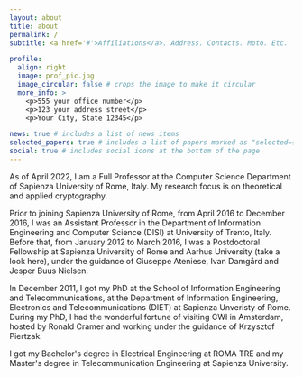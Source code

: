 ```yaml
---
layout: about
title: about
permalink: /
subtitle: <a href='#'>Affiliations</a>. Address. Contacts. Moto. Etc.

profile:
  align: right
  image: prof_pic.jpg
  image_circular: false # crops the image to make it circular
  more_info: >
    <p>555 your office number</p>
    <p>123 your address street</p>
    <p>Your City, State 12345</p>

news: true # includes a list of news items
selected_papers: true # includes a list of papers marked as "selected={true}"
social: true # includes social icons at the bottom of the page
---
```

As of April 2022, I am a Full Professor at the Computer Science Department of Sapienza University of Rome, Italy. My research focus is on theoretical and applied cryptography.

Prior to joining Sapienza University of Rome, from April 2016 to December 2016, I was an Assistant Professor in the Department of Information Engineering and Computer Science (DISI) at University of Trento, Italy. Before that, from January 2012 to March 2016, I was a Postdoctoral Fellowship at Sapienza University of Rome and Aarhus University (take a look here), under the guidance of Giuseppe Ateniese, Ivan Damgård and Jesper Buus Nielsen.

In December 2011, I got my PhD at the School of Information Engineering and Telecommunications, at the Department of Information Engineering, Electronics and Telecommunications (DIET) at Sapienza Unveristy of Rome. During my PhD, I had the wonderful fortune of visiting CWI in Amsterdam, hosted by Ronald Cramer and working under the guidance of Krzysztof Piertzak.

I got my Bachelor's degree in Electrical Engineering at ROMA TRE and my Master's degree in Telecommunication Engineering at Sapienza University.
